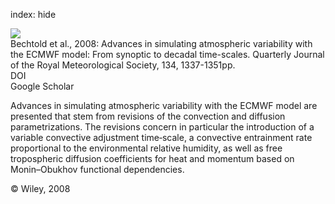 index: hide

<div class="Citation">
    <div class="Citation-thumb CitationThumb-linked"  data-href="https://doi.org/10.1002/qj.289">
      <img src="https://static.claimspace.cloud/climate-study-static/refs/thumbs/7/Bechtold_et_al_2008-thumb.png" />
    </div>

  <div class="Citation-body">
    <div class="Citation-text">Bechtold et al., 2008: Advances in simulating atmospheric variability with the ECMWF model: From synoptic to decadal time-scales. <span class="Article-journal">Quarterly Journal of the Royal Meteorological Society, </span><span class="Article-volume">134, </span>1337-1351pp.</div>
    <div class="Citation-links">
      <div class="CitationLink" data-href="https://doi.org/10.1002/qj.289">
        <div class="CitationLink-icon CitationLink-Doi"></div>
        <div class="CitationLink-text">DOI</div>
      </div>
      <div class="CitationLink" data-href="https://scholar.google.com/scholar?q=10.1002/qj.289">
        <div class="CitationLink-icon CitationLink-Scholar"></div>
        <div class="CitationLink-text">Google Scholar</div>
      </div>
    </div>
  </div>
</div>

Advances in simulating atmospheric variability with the ECMWF model are presented that stem from revisions of the convection and diffusion parametrizations. The revisions concern in particular the introduction of a variable convective adjustment time‐scale, a convective entrainment rate proportional to the environmental relative humidity, as well as free tropospheric diffusion coefficients for heat and momentum based on Monin–Obukhov functional dependencies.

<div class="Citation-copy">
&copy; Wiley, 2008
</div>